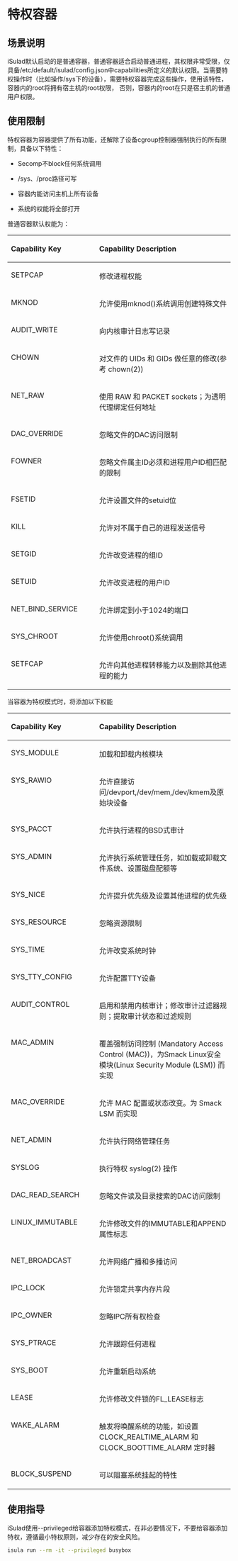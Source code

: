# 特权容器

## 场景说明

iSulad默认启动的是普通容器，普通容器适合启动普通进程，其权限非常受限，仅具备/etc/default/isulad/config.json中capabilities所定义的默认权限。当需要特权操作时（比如操作/sys下的设备），需要特权容器完成这些操作，使用该特性，容器内的root将拥有宿主机的root权限， 否则，容器内的root在只是宿主机的普通用户权限。

## 使用限制

特权容器为容器提供了所有功能，还解除了设备cgroup控制器强制执行的所有限制，具备以下特性：

- Secomp不block任何系统调用
- /sys、/proc路径可写
- 容器内能访问主机上所有设备

- 系统的权能将全部打开

普通容器默认权能为：

<a name="zh-cn_topic_0183303459_table227603213110"></a>
<table><thead align="left"><tr id="zh-cn_topic_0183303459_row19276183217111"><th class="cellrowborder" valign="top" width="39.53%" id="mcps1.1.3.1.1"><p id="zh-cn_topic_0183303459_p1438363819110"><a name="zh-cn_topic_0183303459_p1438363819110"></a><a name="zh-cn_topic_0183303459_p1438363819110"></a><strong id="zh-cn_topic_0183303459_b474911342710"><a name="zh-cn_topic_0183303459_b474911342710"></a><a name="zh-cn_topic_0183303459_b474911342710"></a>Capability Key</strong></p>
</th>
<th class="cellrowborder" valign="top" width="60.47%" id="mcps1.1.3.1.2"><p id="zh-cn_topic_0183303459_p538314381119"><a name="zh-cn_topic_0183303459_p538314381119"></a><a name="zh-cn_topic_0183303459_p538314381119"></a><strong id="zh-cn_topic_0183303459_b12829161617274"><a name="zh-cn_topic_0183303459_b12829161617274"></a><a name="zh-cn_topic_0183303459_b12829161617274"></a>Capability Description</strong></p>
</th>
</tr>
</thead>
<tbody><tr id="zh-cn_topic_0183303459_row92761932719"><td class="cellrowborder" valign="top" width="39.53%" headers="mcps1.1.3.1.1 "><p id="zh-cn_topic_0183303459_p13678623182711"><a name="zh-cn_topic_0183303459_p13678623182711"></a><a name="zh-cn_topic_0183303459_p13678623182711"></a>SETPCAP</p>
</td>
<td class="cellrowborder" valign="top" width="60.47%" headers="mcps1.1.3.1.2 "><p id="zh-cn_topic_0183303459_p18678132315273"><a name="zh-cn_topic_0183303459_p18678132315273"></a><a name="zh-cn_topic_0183303459_p18678132315273"></a>修改进程权能</p>
</td>
</tr>
<tr id="zh-cn_topic_0183303459_row827615321111"><td class="cellrowborder" valign="top" width="39.53%" headers="mcps1.1.3.1.1 "><p id="zh-cn_topic_0183303459_p1167817232278"><a name="zh-cn_topic_0183303459_p1167817232278"></a><a name="zh-cn_topic_0183303459_p1167817232278"></a>MKNOD</p>
</td>
<td class="cellrowborder" valign="top" width="60.47%" headers="mcps1.1.3.1.2 "><p id="zh-cn_topic_0183303459_p184961533175215"><a name="zh-cn_topic_0183303459_p184961533175215"></a><a name="zh-cn_topic_0183303459_p184961533175215"></a>允许使用mknod()系统调用创建特殊文件</p>
</td>
</tr>
<tr id="zh-cn_topic_0183303459_row52761232617"><td class="cellrowborder" valign="top" width="39.53%" headers="mcps1.1.3.1.1 "><p id="zh-cn_topic_0183303459_p967852311271"><a name="zh-cn_topic_0183303459_p967852311271"></a><a name="zh-cn_topic_0183303459_p967852311271"></a>AUDIT_WRITE</p>
</td>
<td class="cellrowborder" valign="top" width="60.47%" headers="mcps1.1.3.1.2 "><p id="zh-cn_topic_0183303459_p1158419132533"><a name="zh-cn_topic_0183303459_p1158419132533"></a><a name="zh-cn_topic_0183303459_p1158419132533"></a>向内核审计日志写记录</p>
</td>
</tr>
<tr id="zh-cn_topic_0183303459_row5513113422710"><td class="cellrowborder" valign="top" width="39.53%" headers="mcps1.1.3.1.1 "><p id="zh-cn_topic_0183303459_p144621810132813"><a name="zh-cn_topic_0183303459_p144621810132813"></a><a name="zh-cn_topic_0183303459_p144621810132813"></a>CHOWN</p>
</td>
<td class="cellrowborder" valign="top" width="60.47%" headers="mcps1.1.3.1.2 "><p id="zh-cn_topic_0183303459_p116801832115317"><a name="zh-cn_topic_0183303459_p116801832115317"></a><a name="zh-cn_topic_0183303459_p116801832115317"></a>对文件的 UIDs 和 GIDs 做任意的修改(参考 chown(2))</p>
</td>
</tr>
<tr id="zh-cn_topic_0183303459_row11653848132712"><td class="cellrowborder" valign="top" width="39.53%" headers="mcps1.1.3.1.1 "><p id="zh-cn_topic_0183303459_p84621410192817"><a name="zh-cn_topic_0183303459_p84621410192817"></a><a name="zh-cn_topic_0183303459_p84621410192817"></a>NET_RAW</p>
</td>
<td class="cellrowborder" valign="top" width="60.47%" headers="mcps1.1.3.1.2 "><p id="zh-cn_topic_0183303459_p20739125595315"><a name="zh-cn_topic_0183303459_p20739125595315"></a><a name="zh-cn_topic_0183303459_p20739125595315"></a>使用 RAW 和 PACKET sockets；为透明代理绑定任何地址</p>
</td>
</tr>
<tr id="zh-cn_topic_0183303459_row11125125382710"><td class="cellrowborder" valign="top" width="39.53%" headers="mcps1.1.3.1.1 "><p id="zh-cn_topic_0183303459_p746261018283"><a name="zh-cn_topic_0183303459_p746261018283"></a><a name="zh-cn_topic_0183303459_p746261018283"></a>DAC_OVERRIDE</p>
</td>
<td class="cellrowborder" valign="top" width="60.47%" headers="mcps1.1.3.1.2 "><p id="zh-cn_topic_0183303459_p81510212545"><a name="zh-cn_topic_0183303459_p81510212545"></a><a name="zh-cn_topic_0183303459_p81510212545"></a>忽略文件的DAC访问限制</p>
</td>
</tr>
<tr id="zh-cn_topic_0183303459_row06927150286"><td class="cellrowborder" valign="top" width="39.53%" headers="mcps1.1.3.1.1 "><p id="zh-cn_topic_0183303459_p79423712812"><a name="zh-cn_topic_0183303459_p79423712812"></a><a name="zh-cn_topic_0183303459_p79423712812"></a>FOWNER</p>
</td>
<td class="cellrowborder" valign="top" width="60.47%" headers="mcps1.1.3.1.2 "><p id="zh-cn_topic_0183303459_p5869331548"><a name="zh-cn_topic_0183303459_p5869331548"></a><a name="zh-cn_topic_0183303459_p5869331548"></a>忽略文件属主ID必须和进程用户ID相匹配的限制</p>
</td>
</tr>
<tr id="zh-cn_topic_0183303459_row136814192287"><td class="cellrowborder" valign="top" width="39.53%" headers="mcps1.1.3.1.1 "><p id="zh-cn_topic_0183303459_p69411373282"><a name="zh-cn_topic_0183303459_p69411373282"></a><a name="zh-cn_topic_0183303459_p69411373282"></a>FSETID</p>
</td>
<td class="cellrowborder" valign="top" width="60.47%" headers="mcps1.1.3.1.2 "><p id="zh-cn_topic_0183303459_p1087913531547"><a name="zh-cn_topic_0183303459_p1087913531547"></a><a name="zh-cn_topic_0183303459_p1087913531547"></a>允许设置文件的setuid位</p>
</td>
</tr>
<tr id="zh-cn_topic_0183303459_row133892282819"><td class="cellrowborder" valign="top" width="39.53%" headers="mcps1.1.3.1.1 "><p id="zh-cn_topic_0183303459_p394163762817"><a name="zh-cn_topic_0183303459_p394163762817"></a><a name="zh-cn_topic_0183303459_p394163762817"></a>KILL</p>
</td>
<td class="cellrowborder" valign="top" width="60.47%" headers="mcps1.1.3.1.2 "><p id="zh-cn_topic_0183303459_p1862718265517"><a name="zh-cn_topic_0183303459_p1862718265517"></a><a name="zh-cn_topic_0183303459_p1862718265517"></a>允许对不属于自己的进程发送信号</p>
</td>
</tr>
<tr id="zh-cn_topic_0183303459_row1188232552818"><td class="cellrowborder" valign="top" width="39.53%" headers="mcps1.1.3.1.1 "><p id="zh-cn_topic_0183303459_p1941037122812"><a name="zh-cn_topic_0183303459_p1941037122812"></a><a name="zh-cn_topic_0183303459_p1941037122812"></a>SETGID</p>
</td>
<td class="cellrowborder" valign="top" width="60.47%" headers="mcps1.1.3.1.2 "><p id="zh-cn_topic_0183303459_p1944411105512"><a name="zh-cn_topic_0183303459_p1944411105512"></a><a name="zh-cn_topic_0183303459_p1944411105512"></a>允许改变进程的组ID</p>
</td>
</tr>
<tr id="zh-cn_topic_0183303459_row8890154052814"><td class="cellrowborder" valign="top" width="39.53%" headers="mcps1.1.3.1.1 "><p id="zh-cn_topic_0183303459_p1555455762815"><a name="zh-cn_topic_0183303459_p1555455762815"></a><a name="zh-cn_topic_0183303459_p1555455762815"></a>SETUID</p>
</td>
<td class="cellrowborder" valign="top" width="60.47%" headers="mcps1.1.3.1.2 "><p id="zh-cn_topic_0183303459_p65715191553"><a name="zh-cn_topic_0183303459_p65715191553"></a><a name="zh-cn_topic_0183303459_p65715191553"></a>允许改变进程的用户ID</p>
</td>
</tr>
<tr id="zh-cn_topic_0183303459_row4208544172819"><td class="cellrowborder" valign="top" width="39.53%" headers="mcps1.1.3.1.1 "><p id="zh-cn_topic_0183303459_p955415762814"><a name="zh-cn_topic_0183303459_p955415762814"></a><a name="zh-cn_topic_0183303459_p955415762814"></a>NET_BIND_SERVICE</p>
</td>
<td class="cellrowborder" valign="top" width="60.47%" headers="mcps1.1.3.1.2 "><p id="zh-cn_topic_0183303459_p870833305518"><a name="zh-cn_topic_0183303459_p870833305518"></a><a name="zh-cn_topic_0183303459_p870833305518"></a>允许绑定到小于1024的端口</p>
</td>
</tr>
<tr id="zh-cn_topic_0183303459_row14934146182817"><td class="cellrowborder" valign="top" width="39.53%" headers="mcps1.1.3.1.1 "><p id="zh-cn_topic_0183303459_p1655415710284"><a name="zh-cn_topic_0183303459_p1655415710284"></a><a name="zh-cn_topic_0183303459_p1655415710284"></a>SYS_CHROOT</p>
</td>
<td class="cellrowborder" valign="top" width="60.47%" headers="mcps1.1.3.1.2 "><p id="zh-cn_topic_0183303459_p1119118528556"><a name="zh-cn_topic_0183303459_p1119118528556"></a><a name="zh-cn_topic_0183303459_p1119118528556"></a>允许使用chroot()系统调用</p>
</td>
</tr>
<tr id="zh-cn_topic_0183303459_row5352155019284"><td class="cellrowborder" valign="top" width="39.53%" headers="mcps1.1.3.1.1 "><p id="zh-cn_topic_0183303459_p14554105782814"><a name="zh-cn_topic_0183303459_p14554105782814"></a><a name="zh-cn_topic_0183303459_p14554105782814"></a>SETFCAP</p>
</td>
<td class="cellrowborder" valign="top" width="60.47%" headers="mcps1.1.3.1.2 "><p id="zh-cn_topic_0183303459_p686316153564"><a name="zh-cn_topic_0183303459_p686316153564"></a><a name="zh-cn_topic_0183303459_p686316153564"></a>允许向其他进程转移能力以及删除其他进程的能力</p>
</td>
</tr>
</tbody>
</table>

当容器为特权模式时，将添加以下权能

<a name="zh-cn_topic_0183303459_table23251034182911"></a>
<table><thead align="left"><tr id="zh-cn_topic_0183303459_row153251934172911"><th class="cellrowborder" valign="top" width="39.53%" id="mcps1.1.3.1.1"><p id="zh-cn_topic_0183303459_p1832518344292"><a name="zh-cn_topic_0183303459_p1832518344292"></a><a name="zh-cn_topic_0183303459_p1832518344292"></a><strong id="zh-cn_topic_0183303459_b432563462914"><a name="zh-cn_topic_0183303459_b432563462914"></a><a name="zh-cn_topic_0183303459_b432563462914"></a>Capability Key</strong></p>
</th>
<th class="cellrowborder" valign="top" width="60.47%" id="mcps1.1.3.1.2"><p id="zh-cn_topic_0183303459_p332511340298"><a name="zh-cn_topic_0183303459_p332511340298"></a><a name="zh-cn_topic_0183303459_p332511340298"></a><strong id="zh-cn_topic_0183303459_b18325934102915"><a name="zh-cn_topic_0183303459_b18325934102915"></a><a name="zh-cn_topic_0183303459_b18325934102915"></a>Capability Description</strong></p>
</th>
</tr>
</thead>
<tbody><tr id="zh-cn_topic_0183303459_row33258341291"><td class="cellrowborder" valign="top" width="39.53%" headers="mcps1.1.3.1.1 "><p id="zh-cn_topic_0183303459_p1134105172911"><a name="zh-cn_topic_0183303459_p1134105172911"></a><a name="zh-cn_topic_0183303459_p1134105172911"></a>SYS_MODULE</p>
</td>
<td class="cellrowborder" valign="top" width="60.47%" headers="mcps1.1.3.1.2 "><p id="zh-cn_topic_0183303459_p116381837155618"><a name="zh-cn_topic_0183303459_p116381837155618"></a><a name="zh-cn_topic_0183303459_p116381837155618"></a>加载和卸载内核模块</p>
</td>
</tr>
<tr id="zh-cn_topic_0183303459_row83251334132911"><td class="cellrowborder" valign="top" width="39.53%" headers="mcps1.1.3.1.1 "><p id="zh-cn_topic_0183303459_p21341651162916"><a name="zh-cn_topic_0183303459_p21341651162916"></a><a name="zh-cn_topic_0183303459_p21341651162916"></a>SYS_RAWIO</p>
</td>
<td class="cellrowborder" valign="top" width="60.47%" headers="mcps1.1.3.1.2 "><p id="zh-cn_topic_0183303459_p169275195714"><a name="zh-cn_topic_0183303459_p169275195714"></a><a name="zh-cn_topic_0183303459_p169275195714"></a>允许直接访问/devport,/dev/mem,/dev/kmem及原始块设备</p>
</td>
</tr>
<tr id="zh-cn_topic_0183303459_row8326113492919"><td class="cellrowborder" valign="top" width="39.53%" headers="mcps1.1.3.1.1 "><p id="zh-cn_topic_0183303459_p11134205142918"><a name="zh-cn_topic_0183303459_p11134205142918"></a><a name="zh-cn_topic_0183303459_p11134205142918"></a>SYS_PACCT</p>
</td>
<td class="cellrowborder" valign="top" width="60.47%" headers="mcps1.1.3.1.2 "><p id="zh-cn_topic_0183303459_p171341351132915"><a name="zh-cn_topic_0183303459_p171341351132915"></a><a name="zh-cn_topic_0183303459_p171341351132915"></a>允许执行进程的BSD式审计</p>
</td>
</tr>
<tr id="zh-cn_topic_0183303459_row8326834172918"><td class="cellrowborder" valign="top" width="39.53%" headers="mcps1.1.3.1.1 "><p id="zh-cn_topic_0183303459_p9134651202918"><a name="zh-cn_topic_0183303459_p9134651202918"></a><a name="zh-cn_topic_0183303459_p9134651202918"></a>SYS_ADMIN</p>
</td>
<td class="cellrowborder" valign="top" width="60.47%" headers="mcps1.1.3.1.2 "><p id="zh-cn_topic_0183303459_p3716829135718"><a name="zh-cn_topic_0183303459_p3716829135718"></a><a name="zh-cn_topic_0183303459_p3716829135718"></a>允许执行系统管理任务，如加载或卸载文件系统、设置磁盘配额等</p>
</td>
</tr>
<tr id="zh-cn_topic_0183303459_row193261034152918"><td class="cellrowborder" valign="top" width="39.53%" headers="mcps1.1.3.1.1 "><p id="zh-cn_topic_0183303459_p513420513291"><a name="zh-cn_topic_0183303459_p513420513291"></a><a name="zh-cn_topic_0183303459_p513420513291"></a>SYS_NICE</p>
</td>
<td class="cellrowborder" valign="top" width="60.47%" headers="mcps1.1.3.1.2 "><p id="zh-cn_topic_0183303459_p957115373578"><a name="zh-cn_topic_0183303459_p957115373578"></a><a name="zh-cn_topic_0183303459_p957115373578"></a>允许提升优先级及设置其他进程的优先级</p>
</td>
</tr>
<tr id="zh-cn_topic_0183303459_row12326834172913"><td class="cellrowborder" valign="top" width="39.53%" headers="mcps1.1.3.1.1 "><p id="zh-cn_topic_0183303459_p1113513516295"><a name="zh-cn_topic_0183303459_p1113513516295"></a><a name="zh-cn_topic_0183303459_p1113513516295"></a>SYS_RESOURCE</p>
</td>
<td class="cellrowborder" valign="top" width="60.47%" headers="mcps1.1.3.1.2 "><p id="zh-cn_topic_0183303459_p156005528571"><a name="zh-cn_topic_0183303459_p156005528571"></a><a name="zh-cn_topic_0183303459_p156005528571"></a>忽略资源限制</p>
</td>
</tr>
<tr id="zh-cn_topic_0183303459_row03261634122918"><td class="cellrowborder" valign="top" width="39.53%" headers="mcps1.1.3.1.1 "><p id="zh-cn_topic_0183303459_p141351451152914"><a name="zh-cn_topic_0183303459_p141351451152914"></a><a name="zh-cn_topic_0183303459_p141351451152914"></a>SYS_TIME</p>
</td>
<td class="cellrowborder" valign="top" width="60.47%" headers="mcps1.1.3.1.2 "><p id="zh-cn_topic_0183303459_p20549045145715"><a name="zh-cn_topic_0183303459_p20549045145715"></a><a name="zh-cn_topic_0183303459_p20549045145715"></a>允许改变系统时钟</p>
</td>
</tr>
<tr id="zh-cn_topic_0183303459_row1932618345290"><td class="cellrowborder" valign="top" width="39.53%" headers="mcps1.1.3.1.1 "><p id="zh-cn_topic_0183303459_p2135105162917"><a name="zh-cn_topic_0183303459_p2135105162917"></a><a name="zh-cn_topic_0183303459_p2135105162917"></a>SYS_TTY_CONFIG</p>
</td>
<td class="cellrowborder" valign="top" width="60.47%" headers="mcps1.1.3.1.2 "><p id="zh-cn_topic_0183303459_p1198325955710"><a name="zh-cn_topic_0183303459_p1198325955710"></a><a name="zh-cn_topic_0183303459_p1198325955710"></a>允许配置TTY设备</p>
</td>
</tr>
<tr id="zh-cn_topic_0183303459_row73261634122914"><td class="cellrowborder" valign="top" width="39.53%" headers="mcps1.1.3.1.1 "><p id="zh-cn_topic_0183303459_p201359514296"><a name="zh-cn_topic_0183303459_p201359514296"></a><a name="zh-cn_topic_0183303459_p201359514296"></a>AUDIT_CONTROL</p>
</td>
<td class="cellrowborder" valign="top" width="60.47%" headers="mcps1.1.3.1.2 "><p id="zh-cn_topic_0183303459_p1943271315811"><a name="zh-cn_topic_0183303459_p1943271315811"></a><a name="zh-cn_topic_0183303459_p1943271315811"></a>启用和禁用内核审计；修改审计过滤器规则；提取审计状态和过滤规则</p>
</td>
</tr>
<tr id="zh-cn_topic_0183303459_row1832653418292"><td class="cellrowborder" valign="top" width="39.53%" headers="mcps1.1.3.1.1 "><p id="zh-cn_topic_0183303459_p10135155116293"><a name="zh-cn_topic_0183303459_p10135155116293"></a><a name="zh-cn_topic_0183303459_p10135155116293"></a>MAC_ADMIN</p>
</td>
<td class="cellrowborder" valign="top" width="60.47%" headers="mcps1.1.3.1.2 "><p id="zh-cn_topic_0183303459_p3656833165814"><a name="zh-cn_topic_0183303459_p3656833165814"></a><a name="zh-cn_topic_0183303459_p3656833165814"></a>覆盖强制访问控制 (Mandatory Access Control (MAC))，为Smack Linux安全模块(Linux Security Module (LSM)) 而实现</p>
</td>
</tr>
<tr id="zh-cn_topic_0183303459_row19326173418297"><td class="cellrowborder" valign="top" width="39.53%" headers="mcps1.1.3.1.1 "><p id="zh-cn_topic_0183303459_p78862241916"><a name="zh-cn_topic_0183303459_p78862241916"></a><a name="zh-cn_topic_0183303459_p78862241916"></a>MAC_OVERRIDE</p>
</td>
<td class="cellrowborder" valign="top" width="60.47%" headers="mcps1.1.3.1.2 "><p id="zh-cn_topic_0183303459_p83862555584"><a name="zh-cn_topic_0183303459_p83862555584"></a><a name="zh-cn_topic_0183303459_p83862555584"></a>允许 MAC 配置或状态改变。为 Smack LSM 而实现</p>
</td>
</tr>
<tr id="zh-cn_topic_0183303459_row1832616345293"><td class="cellrowborder" valign="top" width="39.53%" headers="mcps1.1.3.1.1 "><p id="zh-cn_topic_0183303459_p8886122161913"><a name="zh-cn_topic_0183303459_p8886122161913"></a><a name="zh-cn_topic_0183303459_p8886122161913"></a>NET_ADMIN</p>
</td>
<td class="cellrowborder" valign="top" width="60.47%" headers="mcps1.1.3.1.2 "><p id="zh-cn_topic_0183303459_p08865219194"><a name="zh-cn_topic_0183303459_p08865219194"></a><a name="zh-cn_topic_0183303459_p08865219194"></a>允许执行网络管理任务</p>
</td>
</tr>
<tr id="zh-cn_topic_0183303459_row11326103419299"><td class="cellrowborder" valign="top" width="39.53%" headers="mcps1.1.3.1.1 "><p id="zh-cn_topic_0183303459_p10886521195"><a name="zh-cn_topic_0183303459_p10886521195"></a><a name="zh-cn_topic_0183303459_p10886521195"></a>SYSLOG</p>
</td>
<td class="cellrowborder" valign="top" width="60.47%" headers="mcps1.1.3.1.2 "><p id="zh-cn_topic_0183303459_p184951138165916"><a name="zh-cn_topic_0183303459_p184951138165916"></a><a name="zh-cn_topic_0183303459_p184951138165916"></a>执行特权 syslog(2) 操作</p>
</td>
</tr>
<tr id="zh-cn_topic_0183303459_row8326113414290"><td class="cellrowborder" valign="top" width="39.53%" headers="mcps1.1.3.1.1 "><p id="zh-cn_topic_0183303459_p148861129192"><a name="zh-cn_topic_0183303459_p148861129192"></a><a name="zh-cn_topic_0183303459_p148861129192"></a>DAC_READ_SEARCH</p>
</td>
<td class="cellrowborder" valign="top" width="60.47%" headers="mcps1.1.3.1.2 "><p id="zh-cn_topic_0183303459_p1055910511591"><a name="zh-cn_topic_0183303459_p1055910511591"></a><a name="zh-cn_topic_0183303459_p1055910511591"></a>忽略文件读及目录搜索的DAC访问限制</p>
</td>
</tr>
<tr id="zh-cn_topic_0183303459_row43541521103017"><td class="cellrowborder" valign="top" width="39.53%" headers="mcps1.1.3.1.1 "><p id="zh-cn_topic_0183303459_p12886112201910"><a name="zh-cn_topic_0183303459_p12886112201910"></a><a name="zh-cn_topic_0183303459_p12886112201910"></a>LINUX_IMMUTABLE</p>
</td>
<td class="cellrowborder" valign="top" width="60.47%" headers="mcps1.1.3.1.2 "><p id="zh-cn_topic_0183303459_p112002001707"><a name="zh-cn_topic_0183303459_p112002001707"></a><a name="zh-cn_topic_0183303459_p112002001707"></a>允许修改文件的IMMUTABLE和APPEND属性标志</p>
</td>
</tr>
<tr id="zh-cn_topic_0183303459_row9842724133012"><td class="cellrowborder" valign="top" width="39.53%" headers="mcps1.1.3.1.1 "><p id="zh-cn_topic_0183303459_p1188642191912"><a name="zh-cn_topic_0183303459_p1188642191912"></a><a name="zh-cn_topic_0183303459_p1188642191912"></a>NET_BROADCAST</p>
</td>
<td class="cellrowborder" valign="top" width="60.47%" headers="mcps1.1.3.1.2 "><p id="zh-cn_topic_0183303459_p1273917718018"><a name="zh-cn_topic_0183303459_p1273917718018"></a><a name="zh-cn_topic_0183303459_p1273917718018"></a>允许网络广播和多播访问</p>
</td>
</tr>
<tr id="zh-cn_topic_0183303459_row1847052711309"><td class="cellrowborder" valign="top" width="39.53%" headers="mcps1.1.3.1.1 "><p id="zh-cn_topic_0183303459_p38861123194"><a name="zh-cn_topic_0183303459_p38861123194"></a><a name="zh-cn_topic_0183303459_p38861123194"></a>IPC_LOCK</p>
</td>
<td class="cellrowborder" valign="top" width="60.47%" headers="mcps1.1.3.1.2 "><p id="zh-cn_topic_0183303459_p5198161418018"><a name="zh-cn_topic_0183303459_p5198161418018"></a><a name="zh-cn_topic_0183303459_p5198161418018"></a>允许锁定共享内存片段</p>
</td>
</tr>
<tr id="zh-cn_topic_0183303459_row1131730133016"><td class="cellrowborder" valign="top" width="39.53%" headers="mcps1.1.3.1.1 "><p id="zh-cn_topic_0183303459_p118864210198"><a name="zh-cn_topic_0183303459_p118864210198"></a><a name="zh-cn_topic_0183303459_p118864210198"></a>IPC_OWNER</p>
</td>
<td class="cellrowborder" valign="top" width="60.47%" headers="mcps1.1.3.1.2 "><p id="zh-cn_topic_0183303459_p1997716184015"><a name="zh-cn_topic_0183303459_p1997716184015"></a><a name="zh-cn_topic_0183303459_p1997716184015"></a>忽略IPC所有权检查</p>
</td>
</tr>
<tr id="zh-cn_topic_0183303459_row068317409305"><td class="cellrowborder" valign="top" width="39.53%" headers="mcps1.1.3.1.1 "><p id="zh-cn_topic_0183303459_p1486761133112"><a name="zh-cn_topic_0183303459_p1486761133112"></a><a name="zh-cn_topic_0183303459_p1486761133112"></a>SYS_PTRACE</p>
</td>
<td class="cellrowborder" valign="top" width="60.47%" headers="mcps1.1.3.1.2 "><p id="zh-cn_topic_0183303459_p241212612013"><a name="zh-cn_topic_0183303459_p241212612013"></a><a name="zh-cn_topic_0183303459_p241212612013"></a>允许跟踪任何进程</p>
</td>
</tr>
<tr id="zh-cn_topic_0183303459_row1710413431301"><td class="cellrowborder" valign="top" width="39.53%" headers="mcps1.1.3.1.1 "><p id="zh-cn_topic_0183303459_p38676103115"><a name="zh-cn_topic_0183303459_p38676103115"></a><a name="zh-cn_topic_0183303459_p38676103115"></a>SYS_BOOT</p>
</td>
<td class="cellrowborder" valign="top" width="60.47%" headers="mcps1.1.3.1.2 "><p id="zh-cn_topic_0183303459_p1907133704"><a name="zh-cn_topic_0183303459_p1907133704"></a><a name="zh-cn_topic_0183303459_p1907133704"></a>允许重新启动系统</p>
</td>
</tr>
<tr id="zh-cn_topic_0183303459_row791294510306"><td class="cellrowborder" valign="top" width="39.53%" headers="mcps1.1.3.1.1 "><p id="zh-cn_topic_0183303459_p1786713120319"><a name="zh-cn_topic_0183303459_p1786713120319"></a><a name="zh-cn_topic_0183303459_p1786713120319"></a>LEASE</p>
</td>
<td class="cellrowborder" valign="top" width="60.47%" headers="mcps1.1.3.1.2 "><p id="zh-cn_topic_0183303459_p1763934113011"><a name="zh-cn_topic_0183303459_p1763934113011"></a><a name="zh-cn_topic_0183303459_p1763934113011"></a>允许修改文件锁的FL_LEASE标志</p>
</td>
</tr>
<tr id="zh-cn_topic_0183303459_row248014843013"><td class="cellrowborder" valign="top" width="39.53%" headers="mcps1.1.3.1.1 "><p id="zh-cn_topic_0183303459_p8867111103117"><a name="zh-cn_topic_0183303459_p8867111103117"></a><a name="zh-cn_topic_0183303459_p8867111103117"></a>WAKE_ALARM</p>
</td>
<td class="cellrowborder" valign="top" width="60.47%" headers="mcps1.1.3.1.2 "><p id="zh-cn_topic_0183303459_p12472128413"><a name="zh-cn_topic_0183303459_p12472128413"></a><a name="zh-cn_topic_0183303459_p12472128413"></a>触发将唤醒系统的功能，如设置 CLOCK_REALTIME_ALARM 和 CLOCK_BOOTTIME_ALARM 定时器</p>
</td>
</tr>
<tr id="zh-cn_topic_0183303459_row1044985503013"><td class="cellrowborder" valign="top" width="39.53%" headers="mcps1.1.3.1.1 "><p id="zh-cn_topic_0183303459_p20867101113114"><a name="zh-cn_topic_0183303459_p20867101113114"></a><a name="zh-cn_topic_0183303459_p20867101113114"></a>BLOCK_SUSPEND</p>
</td>
<td class="cellrowborder" valign="top" width="60.47%" headers="mcps1.1.3.1.2 "><p id="zh-cn_topic_0183303459_p1043455715111"><a name="zh-cn_topic_0183303459_p1043455715111"></a><a name="zh-cn_topic_0183303459_p1043455715111"></a>可以阻塞系统挂起的特性</p>
</td>
</tr>
</tbody>
</table>

## 使用指导

iSulad使用--privileged给容器添加特权模式，在非必要情况下，不要给容器添加特权，遵循最小特权原则，减少存在的安全风险。

```sh
isula run --rm -it --privileged busybox
```
